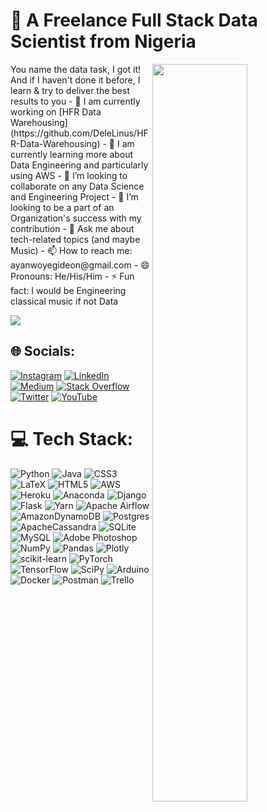 <!--
**DeleLinus/DeleLinus** is a ✨ _special_ ✨ repository because its `README.md` (this file) appears on your GitHub profile.

Here are some ideas to get you started:

- 🔭 I’m currently working on ...
- 🌱 I’m currently learning ...
- 👯 I’m looking to collaborate on ...
- 🤔 I’m looking for help with ...
- 💬 Ask me about ...
![](https://github-readme-stats.vercel.app/api?username=DeleLinus&theme=radical&hide_border=false&include_all_commits=false&count_private=true)
- ⚡ Fun fact: ...
-->
# 💫 A Freelance Full Stack Data Scientist from Nigeria 
<img src="https://github-readme-stats.vercel.app/api?username=E-Bilgin&show_icons=true&theme=tokyonight](https://github-readme-stats.vercel.app/api?username=DeleLinus&theme=radical&hide_border=false&include_all_commits=false&count_private=true" align='right' width="55%">  
You name the data task, I got it! And if I haven't done it before, I learn & try to deliver the best results to you 
- 🔭 I am currently working on [HFR Data Warehousing](https://github.com/DeleLinus/HFR-Data-Warehousing)
- 🌱 I am currently learning more about Data Engineering and particularly using AWS
- 👯 I’m looking to collaborate on any Data Science and Engineering Project
- 🤝 I’m looking to be a part of an Organization's success with my contribution
- 💬 Ask me about tech-related topics (and maybe Music)
- 📫 How to reach me: ayanwoyegideon@gmail.com
- 😄 Pronouns: He/His/Him
- ⚡ Fun fact: I would be Engineering classical music if not Data<br>

[![](https://visitcount.itsvg.in/api?id=DeleLinus&icon=0&color=0)](https://visitcount.itsvg.in)


## 🌐 Socials:
[![Instagram](https://img.shields.io/badge/Instagram-%23E4405F.svg?logo=Instagram&logoColor=white)](https://instagram.com/the_delelinus) [![LinkedIn](https://img.shields.io/badge/LinkedIn-%230077B5.svg?logo=linkedin&logoColor=white)](https://linkedin.com/in/ayanwoyegideon) [![Medium](https://img.shields.io/badge/Medium-12100E?logo=medium&logoColor=white)](https://medium.com/@delelinus) [![Stack Overflow](https://img.shields.io/badge/-Stackoverflow-FE7A16?logo=stack-overflow&logoColor=white)](https://stackoverflow.com/users/12256590) [![Twitter](https://img.shields.io/badge/Twitter-%231DA1F2.svg?logo=Twitter&logoColor=white)](https://twitter.com/the_delelinus) [![YouTube](https://img.shields.io/badge/YouTube-%23FF0000.svg?logo=YouTube&logoColor=white)](https://youtube.com/channel/UCHH0WvoIkfxLq1NwrABerQw) 

# 💻 Tech Stack:
![Python](https://img.shields.io/badge/python-3670A0?style=for-the-badge&logo=python&logoColor=ffdd54) 
![Java](https://img.shields.io/badge/java-%23ED8B00.svg?style=for-the-badge&logo=java&logoColor=white) 
![CSS3](https://img.shields.io/badge/css3-%231572B6.svg?style=for-the-badge&logo=css3&logoColor=white) 
![LaTeX](https://img.shields.io/badge/latex-%23008080.svg?style=for-the-badge&logo=latex&logoColor=white) 
![HTML5](https://img.shields.io/badge/html5-%23E34F26.svg?style=for-the-badge&logo=html5&logoColor=white) 
![AWS](https://img.shields.io/badge/AWS-%23FF9900.svg?style=for-the-badge&logo=amazon-aws&logoColor=white) 
![Heroku](https://img.shields.io/badge/heroku-%23430098.svg?style=for-the-badge&logo=heroku&logoColor=white) 
![Anaconda](https://img.shields.io/badge/Anaconda-%2344A833.svg?style=for-the-badge&logo=anaconda&logoColor=white) 
![Django](https://img.shields.io/badge/django-%23092E20.svg?style=for-the-badge&logo=django&logoColor=white) 
![Flask](https://img.shields.io/badge/flask-%23000.svg?style=for-the-badge&logo=flask&logoColor=white) 
![Yarn](https://img.shields.io/badge/yarn-%232C8EBB.svg?style=for-the-badge&logo=yarn&logoColor=white) 
![Apache Airflow](https://img.shields.io/badge/Apache%20Airflow-017CEE?style=for-the-badge&logo=Apache%20Airflow&logoColor=white) 
![AmazonDynamoDB](https://img.shields.io/badge/Amazon%20DynamoDB-4053D6?style=for-the-badge&logo=Amazon%20DynamoDB&logoColor=white) 
![Postgres](https://img.shields.io/badge/postgres-%23316192.svg?style=for-the-badge&logo=postgresql&logoColor=white) 
![ApacheCassandra](https://img.shields.io/badge/cassandra-%231287B1.svg?style=for-the-badge&logo=apache-cassandra&logoColor=white) 
![SQLite](https://img.shields.io/badge/sqlite-%2307405e.svg?style=for-the-badge&logo=sqlite&logoColor=white) 
![MySQL](https://img.shields.io/badge/mysql-%2300f.svg?style=for-the-badge&logo=mysql&logoColor=white) 
![Adobe Photoshop](https://img.shields.io/badge/adobephotoshop-%2331A8FF.svg?style=for-the-badge&logo=adobephotoshop&logoColor=white) 
![NumPy](https://img.shields.io/badge/numpy-%23013243.svg?style=for-the-badge&logo=numpy&logoColor=white) 
![Pandas](https://img.shields.io/badge/pandas-%23150458.svg?style=for-the-badge&logo=pandas&logoColor=white) 
![Plotly](https://img.shields.io/badge/Plotly-%233F4F75.svg?style=for-the-badge&logo=plotly&logoColor=white) 
![scikit-learn](https://img.shields.io/badge/scikit--learn-%23F7931E.svg?style=for-the-badge&logo=scikit-learn&logoColor=white) 
![PyTorch](https://img.shields.io/badge/PyTorch-%23EE4C2C.svg?style=for-the-badge&logo=PyTorch&logoColor=white) 
![TensorFlow](https://img.shields.io/badge/TensorFlow-%23FF6F00.svg?style=for-the-badge&logo=TensorFlow&logoColor=white) 
![SciPy](https://img.shields.io/badge/SciPy-%230C55A5.svg?style=for-the-badge&logo=scipy&logoColor=%white) 
![Arduino](https://img.shields.io/badge/-Arduino-00979D?style=for-the-badge&logo=Arduino&logoColor=white) 
![Docker](https://img.shields.io/badge/docker-%230db7ed.svg?style=for-the-badge&logo=docker&logoColor=white) 
![Postman](https://img.shields.io/badge/Postman-FF6C37?style=for-the-badge&logo=postman&logoColor=white) 
![Trello](https://img.shields.io/badge/Trello-%23026AA7.svg?style=for-the-badge&logo=Trello&logoColor=white)
